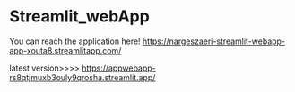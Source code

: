 # Streamlit_webApp
You can reach the application here!
https://nargeszaeri-streamlit-webapp-app-xouta8.streamlitapp.com/

latest version>>>>
https://appwebapp-rs8qtjmuxb3ouly9qrosha.streamlit.app/
